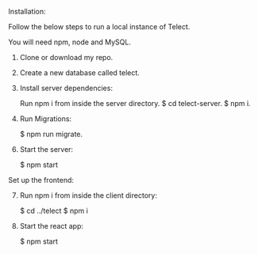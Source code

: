 Installation:

Follow the below steps to run a local instance of Telect.

You will need npm, node and MySQL.

1. Clone or download my repo.

2. Create a new database called telect.

3. Install server dependencies:

   Run npm i from inside the server directory.
   $ cd telect-server.
   $ npm i.

4. Run Migrations:

   $ npm run migrate.

<!-- 5. env  -->

6. Start the server:

   $ npm start

Set up the frontend:

7. Run npm i from inside the client directory:

   $ cd ../telect
   $ npm i

8. Start the react app:

   $ npm start
